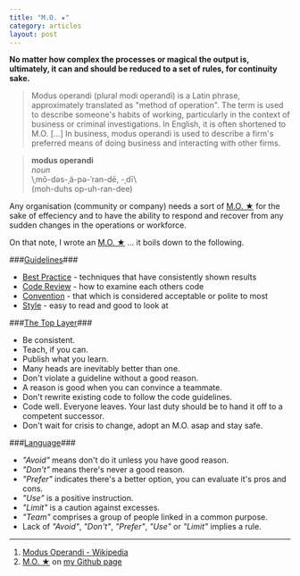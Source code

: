 ```yaml
---
title: "M.O. ★"
category: articles
layout: post
---
```


**No matter how complex the processes or magical the output is, ultimately,
it can and should be reduced to a set of rules, for continuity sake.**

> Modus operandi (plural modi operandi) is a Latin phrase, approximately
> translated as "method of operation". The term is used to describe someone's
> habits of working, particularly in the context of business or criminal
> investigations. In English, it is often shortened to M.O. [...] In business,
> modus operandi is used to describe a firm's preferred means of doing business
> and interacting with other firms.

> **modus operandi**  
> _noun_  
> \ˌmō-dəs-ˌä-pə-ˈran-dē, -ˌdī\  
> (moh-duhs op-uh-ran-dee)

Any organisation (community or company) needs a sort of [M.O. ★][2] for the sake
of effeciency and to have the ability to respond and recover from any sudden
changes in the operations or workforce.

On that note, I wrote an [M.O. ★][2] ... it boils down to the following.

###[Guidelines][3]###

* [Best Practice][4] - techniques that have consistently shown results
* [Code Review][5] - how to examine each others code
* [Convention][6] - that which is considered acceptable or polite to most
* [Style][7] - easy to read and good to look at

###[The Top Layer][8]###

* Be consistent.
* Teach, if you can.
* Publish what you learn.
* Many heads are inevitably better than one.
* Don't violate a guideline without a good reason.
* A reason is good when you can convince a teammate.
* Don't rewrite existing code to follow the code guidelines.
* Code well. Everyone leaves. Your last duty should be to hand it off to a competent successor.
* Don't wait for crisis to change, adopt an M.O. asap and stay safe.

###[Language][8]###

* _"Avoid"_ means don't do it unless you have good reason.
* _"Don't"_ means there's never a good reason.
* _"Prefer"_ indicates there's a better option, you can evaluate it's pros and cons.
* _"Use"_ is a positive instruction.
* _"Limit"_ is a caution against excesses.
* _"Team"_ comprises a group of people linked in a common purpose.
* Lack of _"Avoid"_, _"Don't"_, _"Prefer"_, _"Use"_ or _"Limit"_ implies a rule.

---

1. [Modus Operandi - Wikipedia][1]
2. [M.O. ★][2] on [my Github page][9]

[1]: http://en.wikipedia.org/wiki/Modus_operandi
[2]: https://github.com/itsmrwave/mo
[3]: https://github.com/itsmrwave/mo#guidelines
[4]: https://github.com/itsmrwave/mo/blob/master/best-practice/README.md
[5]: https://github.com/itsmrwave/mo/blob/master/code-review/README.md
[6]: https://github.com/itsmrwave/mo/blob/master/convention/README.md
[7]: https://github.com/itsmrwave/mo/blob/master/style/README.md
[8]: https://github.com/itsmrwave/mo#the-top-layer
[9]: https://github.com/itsmrwave/
